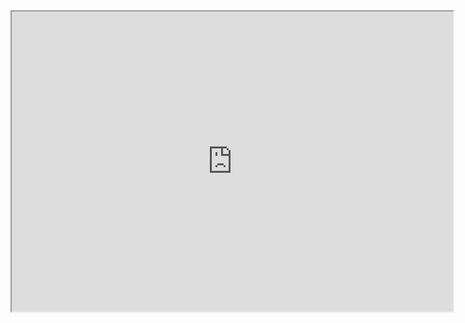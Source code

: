 <style>
    #myFrame { width:140%; height:5in; align:left; }
</style>

<iframe src="https://wala.github.io/javadoc" id="myFrame"/>

